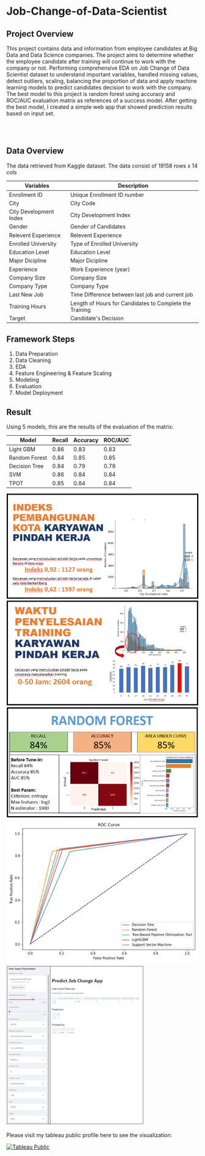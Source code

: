 # Job-Change-of-Data-Scientist

## Project Overview
This project contains data and information from employee candidates at Big Data and Data Science companies.
The project aims to determine whether the employee candidate after training will continue to work with the company or not.
Performing comprehensive EDA on Job Change of Data Scientist dataset to understand important variables, handled missing values,
detect outliers, scaling, balancing the proportion of data and apply machine learning models to predict candidates decision to work with the company. The 
best model to this project is random forest using accuracy and ROC/AUC evaluation matrix as references of a success model.
After getting the best model, I created a simple web app that showed prediction results based on input set.

<br><br>
## Data Overview
The data retrieved from Kaggle dataset. The data consist of 19158 rows x 14 cols

| Variables                 | Description                                             |
|-------------------------- |---------------------------------------------------------|
| Enrollment ID             | Unique Enrollment ID number                             |
| City                      | City Code                                               |
| City Development Index    | City Development Index                                  |
| Gender                    | Gender of Candidates                                    |
| Relevent Experience       | Relevent Experience                                     |
| Enrolled University       | Type of Enrolled University                             |
| Education Level           | Education Level                                         |
| Major Dicipline           | Major Dicipline                                         |
| Experience                | Work Experience (year)                                  |
| Company Size              | Company Size                                            |
| Company Type              | Company Type                                            |
| Last New Job              | Time Difference between last job and current job        |
| Training Hours            | Length of Hours for Candidates to Complete the Training |
| Target                    | Candidate's Decision                                    |

## Framework Steps
1. Data Preparation
2. Data Cleaning
3. EDA
4. Feature Engineering & Feature Scaling
5. Modeling
6. Evaluation
7. Model Deployment

## Result
Using 5 models, this are the results of the evaluation of the matrix:

| Model               | Recall | Accuracy | ROC/AUC |
|---------------------|--------|----------|---------|
| Light GBM           | 0.86   | 0.83     | 0.83    |
| Random Forest       | 0.84   | 0.85     | 0.85    |
| Decision Tree       | 0.84   | 0.79     | 0.79    |
| SVM                 | 0.86   | 0.84     | 0.84    |
| TPOT                | 0.85   | 0.84     | 0.84    |

![City Development Index](cdi.png)
![Training Hours](th.png)
![Random Forest](randomforest.png)
![ROC Curve](roc_curve.png)
![Web App](webapp.png)

Please visit my tableau public profile here to see the visualization:

[![Tableau Public](https://www.blastanalytics.com/wp-content/uploads/tableau-icon-home.png)](https://public.tableau.com/app/profile/laila/viz/JobChange_16266730438960/Dashboard1)
